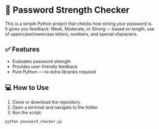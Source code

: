 # 🔐 Password Strength Checker

This is a simple Python project that checks how strong your password is.  
It gives you feedback: Weak, Moderate, or Strong — based on length, use of uppercase/lowercase letters, numbers, and special characters.

## ✅ Features

- Evaluates password strength
- Provides user-friendly feedback
- Pure Python — no extra libraries required

## 💻 How to Use

1. Clone or download the repository.
2. Open a terminal and navigate to the folder.
3. Run the script:

```bash
python password_checker.py
